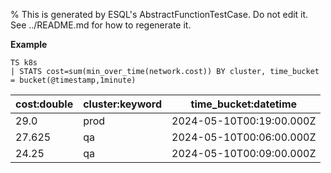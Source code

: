 % This is generated by ESQL's AbstractFunctionTestCase. Do not edit it. See ../README.md for how to regenerate it.

**Example**

```esql
TS k8s
| STATS cost=sum(min_over_time(network.cost)) BY cluster, time_bucket = bucket(@timestamp,1minute)
```

| cost:double | cluster:keyword | time_bucket:datetime |
| --- | --- | --- |
| 29.0 | prod | 2024-05-10T00:19:00.000Z |
| 27.625 | qa | 2024-05-10T00:06:00.000Z |
| 24.25 | qa | 2024-05-10T00:09:00.000Z |


